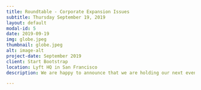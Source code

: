 ```yaml
---
title: Roundtable - Corporate Expansion Issues
subtitle: Thursday September 19, 2019
layout: default
modal-id: 5
date: 2019-09-19
img: globe.jpeg
thumbnail: globe.jpeg
alt: image-alt
project-date: September 2019
client: Start Bootstrap
location: Lyft HQ in San Francisco
description: We are happy to announce that we are holding our next event on September 19, 2019. This time, we will be hosting a roundtable to discuss international corporate expansion issues, including employment, tax, compliance and immigration law questions. We are delighted to be joined by Ross McNaughton, Partner at Penningtons, Daniel Robyn, Partner at DLA Piper, Efraim Harari, Chief Legal and Trust Officer at SentinelOne, and Jose Irias, Associate at DLA Piper. The Roundtable will be followed by a casual networking reception.

---
```

